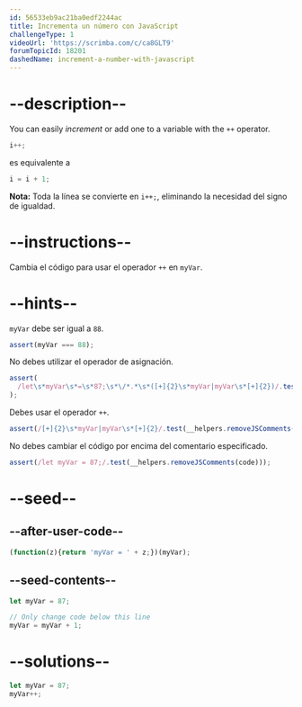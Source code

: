```yaml
---
id: 56533eb9ac21ba0edf2244ac
title: Incrementa un número con JavaScript
challengeType: 1
videoUrl: 'https://scrimba.com/c/ca8GLT9'
forumTopicId: 18201
dashedName: increment-a-number-with-javascript
---
```


# --description--

You can easily <dfn>increment</dfn> or add one to a variable with the `++` operator.

```js
i++;
```

es equivalente a

```js
i = i + 1;
```

**Nota:** Toda la línea se convierte en `i++;`, eliminando la necesidad del signo de igualdad.

# --instructions--

Cambia el código para usar el operador `++` en `myVar`.

# --hints--

`myVar` debe ser igual a `88`.

```js
assert(myVar === 88);
```

No debes utilizar el operador de asignación.

```js
assert(
  /let\s*myVar\s*=\s*87;\s*\/*.*\s*([+]{2}\s*myVar|myVar\s*[+]{2})/.test(__helpers.removeJSComments(code))
);
```

Debes usar el operador `++`.

```js
assert(/[+]{2}\s*myVar|myVar\s*[+]{2}/.test(__helpers.removeJSComments(code)));
```

No debes cambiar el código por encima del comentario especificado.

```js
assert(/let myVar = 87;/.test(__helpers.removeJSComments(code)));
```

# --seed--

## --after-user-code--

```js
(function(z){return 'myVar = ' + z;})(myVar);
```

## --seed-contents--

```js
let myVar = 87;

// Only change code below this line
myVar = myVar + 1;
```

# --solutions--

```js
let myVar = 87;
myVar++;
```
